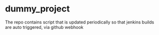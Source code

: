 # dummy_project

The repo contains script that is updated periodically so that jenkins builds are auto triggered, via github webhook
